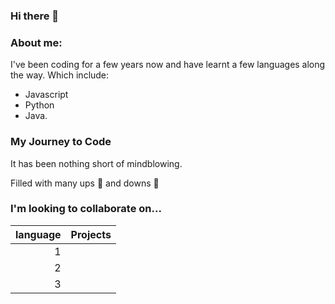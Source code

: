 ### Hi there 👋

### About me:

I've been coding for a few years now and have learnt a few languages along the way. Which include:
* Javascript 
* Python 
* Java. 


### **My Journey to Code**

It has been nothing short of mindblowing.

Filled with many ups :flight_departure: and downs :flight_arrival:


### I'm looking to collaborate on...

| language  | Projects |
|-----:|---------------|
|     1|               |
|     2|               |
|     3|               |


<!--
**zakirali1/zakirali1** is a ✨ _special_ ✨ repository because its `README.md` (this file) appears on your GitHub profile.

Here are some ideas to get you started:

- 🔭 I’m currently working on ...
- 🌱 I’m currently learning ...
- 👯 I’m looking to collaborate on ...
- 🤔 I’m looking for help with ...
- 💬 Ask me about ...
- 📫 How to reach me: ...
- 😄 Pronouns: ...
- ⚡ Fun fact: ...
-->
